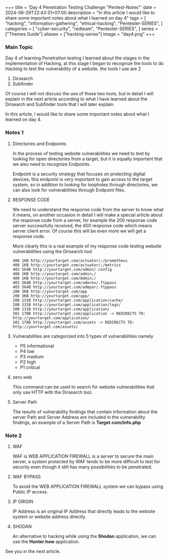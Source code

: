 +++
title = 'Day 4 Penetration Testing Challenge "Pentest-Notes"'
date = 2024-06-29T22:43:31+07:00
description = "In this article I would like to share some important notes about what I learned on day 4"
tags = [
    "hacking",
    "information-gathering",
    "ethical-hacking",
    "Pentester-SERIES",
]
categories = [
    "cyber-security",
    "redteam",
    "Pentester-SERIES",
]
series = ["Themes Guide"]
aliases = ["hacking-series"]
image = "day4.png"
+++

### Main Topic
Day 4 of learning Penetration testing I learned about the stages in the implementation of Hacking, at this stage I began to recognize the tools to do Hacking to test the vulnerability of a website. the tools I use are 2

1. Dirsearch
2. Subfinder

Of course I will not discuss the use of these two tools, but in detail I will explain in the next article according to what I have learned about the Dirsearch and Subfinder tools that I will later explain.

In this article, I would like to share some important notes about what I learned on day 4.

### Notes 1
1. Directories and Endpoints

    In the process of testing website vulnerabilities we need to test by looking for open directories from a target, but it is equally important that we also need to recognize Endpoints. 

    Endpoint is a security strategy that focuses on protecting digital devices, this endpoint is very important to gain access to the target system, so in addition to looking for loopholes through directories, we can also look for vulnerabilities through Endpoint files.

2. RESPONSE CODE

    We need to understand the response code from the server to know what it means, on another occasion in detail I will make a special article about the response code from a server, for example the 200 response code server successfully received, the 400 response code which means server client error. Of course this will be even more we will get a response code.

    More clearly this is a real example of my response code testing website vulnerabilities using the Dirsearch tool

    ```
    400 1KB http://yourtarget.com/actuator/;/prometheus
    400 1KB http://yourtarget.com/actuator/;/metrics
    403 564B http://yourtarget.com/admin/.config
    400 1KB http://yourtarget.com/admin;/
    400 1KB http://yourtarget.com/Admin;/
    403 564B http://yourtarget.com/admrev/.ftppass
    403 564B http://yourtarget.com/admpar/.ftppass
    200 3KB http://yourtarget.com/app
    200 3KB http://yourtarget.com/app/
    200 131B http://yourtarget.com/application/cache/
    200 131B http://yourtarget.com/application/logs/
    200 131B http://yourtarget.com/application/
    301 178B http://yourtarget.com/application -> REDIRECTS TO: http://yourtarget.com/application/
    301 178B http://yourtarget.com/assets -> REDIRECTS TO: http://yourtarget.com/assets/
    ```

3. Vulnerabilities are categorized into 5 types of vulnerabilities namely

    - P5 informational
    - P4 low
    - P3 medium
    - P2 high
    - P1 critical

4. zero.web

    This command can be used to search for website vulnerabilities that only use HTTP with the Dirsearch tool.

5. Server Path

    The results of vulnerability findings that contain information about the server Path and Server Address are included in the vulnerability findings, an example of a Server Path is **Target.com/info.php**

### Note 2

1. WAF

    WAF is WEB APPLICATION FIREWALL is a server to secure the main server, a system protected by WAF tends to be more difficult to test for security even though it still has many possibilities to be penetrated.

2. WAF BYPASS

    To avoid the WEB APPLICATION FIREWALL system we can bypass using Public IP access.

3. IP ORIGIN

    IP Address is an original IP Address that directly leads to the website system or website address directly.

4. SHODAN

    An alternative to hacking while using the **Shodan** application, we can use the **Hunter.how** application.

See you in the next article.